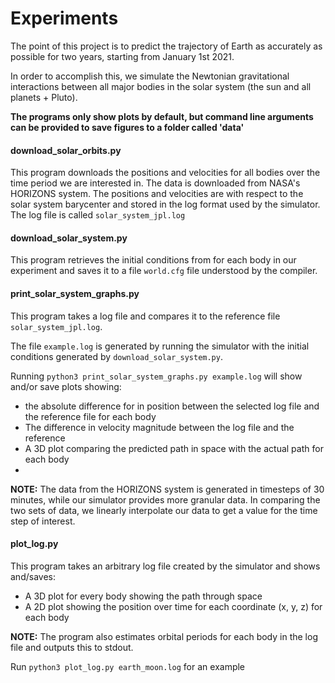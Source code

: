 # Experiments

The point of this project is to predict the trajectory of Earth as accurately as possible for two years, starting from January 1st 2021.

In order to accomplish this, we simulate the Newtonian gravitational
interactions between all major bodies in the solar system (the sun and all
planets + Pluto).

**The programs only show plots by default, but command line arguments can be provided to save figures to a folder called 'data'**

#### download_solar_orbits.py

This program downloads the positions and velocities for all bodies over the time
period we are interested in. The data is downloaded from NASA's HORIZONS system.
The positions and velocities are with respect to
the solar system barycenter and stored in the log format used by the simulator.
The log file is called `solar_system_jpl.log`

#### download_solar_system.py

This program retrieves the initial conditions from for each body in our experiment
and saves it to a file `world.cfg` file understood by the compiler.

#### print_solar_system_graphs.py

This program takes a log file and compares it to the reference
file `solar_system_jpl.log`.

The file `example.log` is generated by running the simulator with the initial
conditions generated by `download_solar_system.py`.

Running `python3 print_solar_system_graphs.py example.log` will show and/or save plots showing:

- the absolute difference for in position between the selected log file
and the reference file for each body
- The difference in velocity magnitude between the log file and the reference
- A 3D plot comparing the predicted path in space with the actual path for each
  body
-

**NOTE:** The data from the HORIZONS system is generated in timesteps of
30 minutes, while our simulator provides more granular data. In comparing the two
sets of data, we linearly interpolate our data to get a value for the time step of
interest.

#### plot_log.py

This program takes an arbitrary log file created by the simulator and shows and/saves:

- A 3D plot for every body showing the path through space
- A 2D plot showing the position over time for each coordinate (x, y, z) for each body


**NOTE:** The program also estimates orbital periods for each body in the log file and outputs this to stdout.

Run `python3 plot_log.py earth_moon.log` for an example

